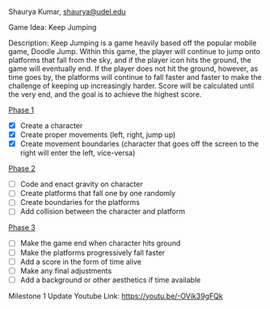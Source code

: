 Shaurya Kumar, shaurya@udel.edu

Game Idea: Keep Jumping 

Description: Keep Jumping is a game heavily based off the
popular mobile game, Doodle Jump. Within this game, the player will
continue to jump onto platforms that fall from the sky, and 
if the player icon hits the ground, the game will eventually
end. If the player does not hit the ground, however, as time
goes by, the platforms will continue to fall faster and faster
to make the challenge of keeping up increasingly harder. Score
will be calculated until the very end, and the goal is to achieve
the highest score. 

<u>Phase 1</u>
- [X] Create a character 
- [X] Create proper movements (left, right, jump up)
- [X] Create movement boundaries (character that goes off 
   the screen to the right will enter the left, vice-versa)

<u>Phase 2</u>
- [ ] Code and enact gravity on character
- [ ] Create platforms that fall one by one randomly
- [ ] Create boundaries for the platforms
- [ ] Add collision between the character and platform

<u>Phase 3</u>
- [ ] Make the game end when character hits ground
- [ ] Make the platforms progressively fall faster 
- [ ] Add a score in the form of time alive
- [ ] Make any final adjustments 
- [ ] Add a background or other aesthetics if time available

Milestone 1 Update Youtube Link: https://youtu.be/-OVik39gFQk